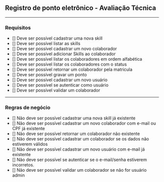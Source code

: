 ## Registro de ponto eletrônico - Avaliação Técnica

---

### Requisitos

- [] Deve ser possível cadastrar uma nova skill
- [] Deve ser possível listar as skills
- [] Deve ser possível cadastrar um novo colaborador
- [] Deve ser possível adicionar Skills ao colaborador
- [] Deve ser possível listar os colaboradores em ordem alfabética
- [] Deve ser possível listar os colaboradores com o status
- [] Deve ser possível retornar um colaborador pela matricula
- [] Deve ser possível gravar um ponto
- [] Deve ser possível cadastrar um novo usuário
- [] Deve ser possível se autenticar como usuário
- [] Deve ser possível validar um colaborador

---

### Regras de negócio

- [] Não deve ser possível cadastrar uma nova skill já existente
- [] Não deve ser possível cadastrar um novo colaborador com e-mail ou CPF já existente
- [] Não deve ser possível retornar um colaborador não existente
- [] Não deve ser possível cadastrar um colaborador se os dados não estiverem válidos
- [] Não deve ser possível cadastrar um novo usuário com e-mail já existente
- [] Não deve ser possível se autenticar se o e-mail/senha estiverem incorretos.
- [] Não deve ser possível validar um colaborador se não for usuário admin

